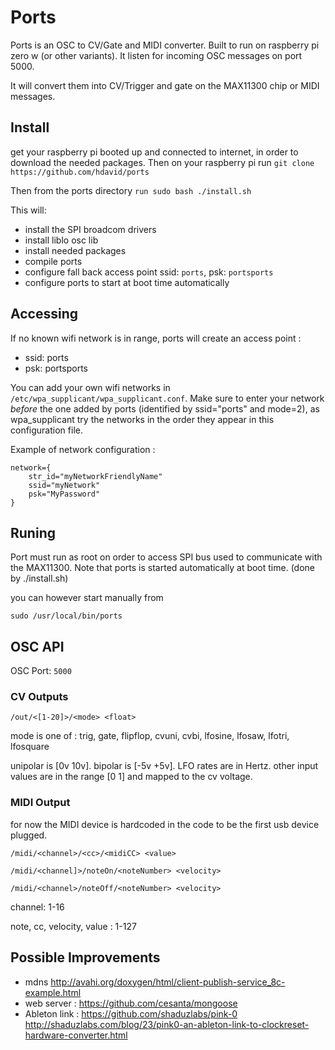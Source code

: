 # Ports
Ports is an OSC to CV/Gate and MIDI converter.
Built to run on raspberry pi zero w (or other variants). 
It listen for incoming OSC messages on port 5000.

It will convert them into CV/Trigger and gate on the MAX11300 chip or MIDI messages.


## Install

get your raspberry pi booted up and connected to internet, in order to download the needed packages. Then on your raspberry pi run `git clone https://github.com/hdavid/ports`

Then from the ports directory `run sudo bash ./install.sh`

This will:
- install the SPI broadcom drivers
- install liblo osc lib
- install needed packages
- compile ports
- configure fall back access point ssid: `ports`, psk: `portsports`
- configure ports to start at boot time automatically

## Accessing

If no known wifi network is in range, ports will create an access point : 
- ssid: ports
- psk: portsports

You can add your own wifi networks in `/etc/wpa_supplicant/wpa_supplicant.conf`. 
Make sure to enter your network _before_ the one added by ports (identified by ssid="ports" and mode=2), as wpa_supplicant try the networks in the order they appear in this configuration file.

Example of network configuration :
```
network={
	str_id="myNetworkFriendlyName"
    ssid="myNetwork"
    psk="MyPassword"
}
```


## Runing
Port must run as root on order to access SPI bus used to communicate with the MAX11300.
Note that ports is started automatically at boot time. (done by ./install.sh)

you can however start manually from 
```
sudo /usr/local/bin/ports
```


## OSC API

OSC Port: `5000`


### CV Outputs

`/out/<[1-20]>/<mode> <float>`

mode is one of : trig, gate, flipflop, cvuni, cvbi, lfosine, lfosaw, lfotri, lfosquare

unipolar is [0v 10v]. bipolar is [-5v +5v]. 
LFO rates are in Hertz.
other input values are in the range [0 1] and mapped to the cv voltage.

### MIDI Output

for now the MIDI device is hardcoded in the code to be the first usb device plugged.

`/midi/<channel>/<cc>/<midiCC> <value>`

`/midi/<channel]>/noteOn/<noteNumber> <velocity>`

`/midi/<channel>/noteOff/<noteNumber> <velocity>`

channel: 1-16

note, cc, velocity, value : 1-127


## Possible Improvements

- mdns http://avahi.org/doxygen/html/client-publish-service_8c-example.html
- web server : https://github.com/cesanta/mongoose
- Ableton link : https://github.com/shaduzlabs/pink-0 http://shaduzlabs.com/blog/23/pink0-an-ableton-link-to-clockreset-hardware-converter.html


